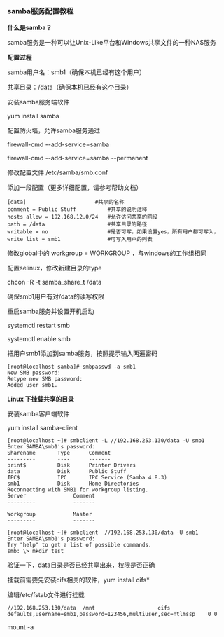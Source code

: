 ### samba服务配置教程

**什么是samba？**

samba服务是一种可以让Unix-Like平台和Windows共享文件的一种NAS服务

**配置过程**

samba用户名：smb1（确保本机已经有这个用户）

共享目录：/data（确保本机已经有这个目录）

安装samba服务端软件

yum install samba

配置防火墙，允许samba服务通过

firewall-cmd --add-service=samba

firewall-cmd --add-service=samba --permanent

修改配置文件 /etc/samba/smb.conf

添加一段配置（更多详细配置，请参考帮助文档）

```shell
[data]						#共享的名称
comment = Public Stuff			#共享的说明注释
hosts allow = 192.168.12.0/24	#允许访问共享的网段
path = /data					#共享目录的路径
writable = no					#是否可写，如果设置yes，所有用户都可写入，
write list = smb1				#可写入用户的列表
```

修改global中的   workgroup = WORKGROUP ，与windows的工作组相同

配置selinux，修改新建目录的type

chcon -R -t samba_share_t /data

确保smb1用户有对/data的读写权限

重启samba服务并设置开机启动

systemctl restart smb

systemctl enable smb

把用户smb1添加到samba服务，按照提示输入两遍密码

```shell
[root@localhost samba]# smbpasswd -a smb1
New SMB password:
Retype new SMB password:
Added user smb1.
```

**Linux 下挂载共享的目录**

安装samba客户端软件

yum install samba-client

```shell
[root@localhost ~]# smbclient -L //192.168.253.130/data -U smb1
Enter SAMBA\smb1's password:
Sharename       Type      Comment
---------       ----      -------
print$          Disk      Printer Drivers
data            Disk      Public Stuff
IPC$            IPC       IPC Service (Samba 4.8.3)
smb1            Disk      Home Directories
Reconnecting with SMB1 for workgroup listing.
Server               Comment
---------            -------

Workgroup            Master
---------            -------

```

```shell
[root@localhost ~]# smbclient  //192.168.253.130/data -U smb1
Enter SAMBA\smb1's password:
Try "help" to get a list of possible commands.
smb: \> mkdir test
```

验证一下，data目录是否已经共享出来，权限是否正确

挂载前需要先安装cifs相关的软件，yum install cifs*

编辑/etc/fstab文件进行挂载

```shell
//192.168.253.130/data  /mnt                    cifs    defaults,username=smb1,password=123456,multiuser,sec=ntlmssp    0 0
```

mount -a

